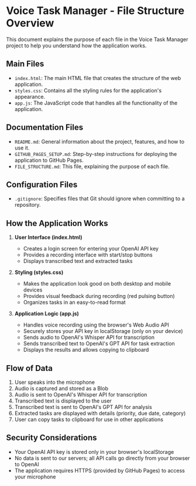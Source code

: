 # Voice Task Manager - File Structure Overview

This document explains the purpose of each file in the Voice Task Manager project to help you understand how the application works.

## Main Files

- `index.html`: The main HTML file that creates the structure of the web application.
- `styles.css`: Contains all the styling rules for the application's appearance.
- `app.js`: The JavaScript code that handles all the functionality of the application.

## Documentation Files

- `README.md`: General information about the project, features, and how to use it.
- `GITHUB_PAGES_SETUP.md`: Step-by-step instructions for deploying the application to GitHub Pages.
- `FILE_STRUCTURE.md`: This file, explaining the purpose of each file.

## Configuration Files

- `.gitignore`: Specifies files that Git should ignore when committing to a repository.

## How the Application Works

1. **User Interface (index.html)**
   - Creates a login screen for entering your OpenAI API key
   - Provides a recording interface with start/stop buttons
   - Displays transcribed text and extracted tasks

2. **Styling (styles.css)**
   - Makes the application look good on both desktop and mobile devices
   - Provides visual feedback during recording (red pulsing button)
   - Organizes tasks in an easy-to-read format

3. **Application Logic (app.js)**
   - Handles voice recording using the browser's Web Audio API
   - Securely stores your API key in localStorage (only on your device)
   - Sends audio to OpenAI's Whisper API for transcription
   - Sends transcribed text to OpenAI's GPT API for task extraction
   - Displays the results and allows copying to clipboard

## Flow of Data

1. User speaks into the microphone
2. Audio is captured and stored as a Blob
3. Audio is sent to OpenAI's Whisper API for transcription
4. Transcribed text is displayed to the user
5. Transcribed text is sent to OpenAI's GPT API for analysis
6. Extracted tasks are displayed with details (priority, due date, category)
7. User can copy tasks to clipboard for use in other applications

## Security Considerations

- Your OpenAI API key is stored only in your browser's localStorage
- No data is sent to our servers; all API calls go directly from your browser to OpenAI
- The application requires HTTPS (provided by GitHub Pages) to access your microphone 